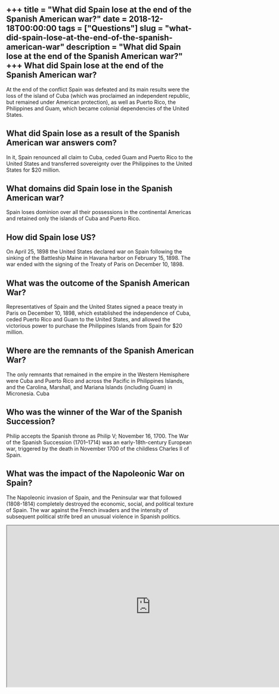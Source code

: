 +++
title = "What did Spain lose at the end of the Spanish American war?"
date = 2018-12-18T00:00:00
tags = ["Questions"]
slug = "what-did-spain-lose-at-the-end-of-the-spanish-american-war"
description = "What did Spain lose at the end of the Spanish American war?"
+++
What did Spain lose at the end of the Spanish American war?
-----------------------------------------------------------

At the end of the conflict Spain was defeated and its main results were the loss of the island of Cuba (which was proclaimed an independent republic, but remained under American protection), as well as Puerto Rico, the Philippines and Guam, which became colonial dependencies of the United States.

What did Spain lose as a result of the Spanish American war answers com?
------------------------------------------------------------------------

In it, Spain renounced all claim to Cuba, ceded Guam and Puerto Rico to the United States and transferred sovereignty over the Philippines to the United States for $20 million.

What domains did Spain lose in the Spanish American war?
--------------------------------------------------------

Spain loses dominion over all their possessions in the continental Americas and retained only the islands of Cuba and Puerto Rico.

How did Spain lose US?
----------------------

On April 25, 1898 the United States declared war on Spain following the sinking of the Battleship Maine in Havana harbor on February 15, 1898. The war ended with the signing of the Treaty of Paris on December 10, 1898.

What was the outcome of the Spanish American War?
-------------------------------------------------

Representatives of Spain and the United States signed a peace treaty in Paris on December 10, 1898, which established the independence of Cuba, ceded Puerto Rico and Guam to the United States, and allowed the victorious power to purchase the Philippines Islands from Spain for $20 million.

Where are the remnants of the Spanish American War?
---------------------------------------------------

The only remnants that remained in the empire in the Western Hemisphere were Cuba and Puerto Rico and across the Pacific in Philippines Islands, and the Carolina, Marshall, and Mariana Islands (including Guam) in Micronesia. Cuba

Who was the winner of the War of the Spanish Succession?
--------------------------------------------------------

Philip accepts the Spanish throne as Philip V; November 16, 1700. The War of the Spanish Succession (1701–1714) was an early-18th-century European war, triggered by the death in November 1700 of the childless Charles II of Spain.

What was the impact of the Napoleonic War on Spain?
---------------------------------------------------

The Napoleonic invasion of Spain, and the Peninsular war that followed (1808-1814) completely destroyed the economic, social, and political texture of Spain. The war against the French invaders and the intensity of subsequent political strife bred an unusual violence in Spanish politics.

<iframe allow="accelerometer; autoplay; clipboard-write; encrypted-media; gyroscope; picture-in-picture" allowfullscreen="" class="__youtube_prefs__  epyt-is-override  no-lazyload" data-no-lazy="1" data-origheight="433" data-origwidth="770" data-skipgform_ajax_framebjll="" height="433" id="_ytid_71987" loading="lazy" src="https://www.youtube.com/embed/CaOKfu7ZK7I?enablejsapi=1&autoplay=0&cc_load_policy=0&cc_lang_pref=&iv_load_policy=1&loop=0&modestbranding=0&rel=1&fs=1&playsinline=0&autohide=2&theme=dark&color=red&controls=1&" title="YouTube player" width="770"></iframe>